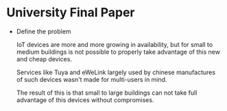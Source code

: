 # University Final Paper

* Define the problem

    IoT devices are more and more growing in availability,
    but for small to medium buildings is not possible to properly take advantage of this new and cheap devices.

    Services like Tuya and eWeLink largely used by chinese manufactures of such devices wasn't made for multi-users in mind.

    The result of this is that small to large buildings can not take full advantage of this devices without compromises.

